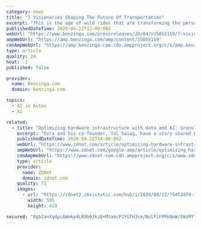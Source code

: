 ```yaml
---
category: news
title: "7 Visionaries Shaping The Future Of Transportation"
excerpt: "This is the age of wild rides that are transforming the personal transportation sector into something worth more than ever. We not only"
publishedDateTime: 2020-04-22T12:00:00Z
webUrl: "https://www.benzinga.com/pressreleases/20/04/n15855119/7-visionaries-shaping-the-future-of-transportation"
ampWebUrl: "https://amp.benzinga.com/amp/content/15855119"
cdnAmpWebUrl: "https://amp-benzinga-com.cdn.ampproject.org/c/s/amp.benzinga.com/amp/content/15855119"
type: article
quality: 24
heat: -1
published: false

provider:
  name: Benzinga.com
  domain: benzinga.com

topics:
  - AI in Autos
  - AI

related:
  - title: "Optimizing hardware infrastructure with data and AI: Granulate scores $12 million Series A funding"
    excerpt: "Ezra and his co-founder, Tal Saiag, have a story shared by many Israeli startup founders. They met over a decade ago, and served together in one of Israel's top technological intelligence units. Ezra said that besides the fact that this enabled them to hone their problem solving and initiative taking skills, it also had some technical ..."
    publishedDateTime: 2020-04-22T14:00:00Z
    webUrl: "https://www.zdnet.com/article/optimizing-hardware-infrastructure-with-data-and-ai-granulate-scores-12-million-series-a-funding/"
    ampWebUrl: "https://www.zdnet.com/google-amp/article/optimizing-hardware-infrastructure-with-data-and-ai-granulate-scores-12-million-series-a-funding/"
    cdnAmpWebUrl: "https://www-zdnet-com.cdn.ampproject.org/c/s/www.zdnet.com/google-amp/article/optimizing-hardware-infrastructure-with-data-and-ai-granulate-scores-12-million-series-a-funding/"
    type: article
    provider:
      name: ZDNet
      domain: zdnet.com
    quality: 73
    images:
      - url: "https://zdnet2.cbsistatic.com/hub/i/2020/04/22/75d52d79-fe77-48d3-b2aa-5b33a032fa72/granulate-io.jpg"
        width: 595
        height: 418

secured: "8gb2anXq4piAWmkp4LR9b0JkzQ+Mta6cPJYGfH3cm/NolPiFPRkNoW/tWzMYY1YNnOtc6TBADx9KJv/0/gsq61DT8gzKwedggDle5ub3cYgV/VOhq71FLDp83+8jhmmiJJddciLRwmWbLUQlZx5XrrnwdkhtbhJ/4P8LNWLa+5Q//pAQIRMBO0zSA17TeWEs3DL6KYgo/CpHhcM7UTg32fnR0NZg+k/GovvL7/K4Df81DRToVlHjz+jmguHLgT0scxEh56xIJ+O2qew7qgZ2CsVUjaytTnl3TO8JQ1cGZgYJKaUigIYzeM+q+p2lAPKI;mY0jHYnCVE3yomTXg+Jw4w=="
---
```



